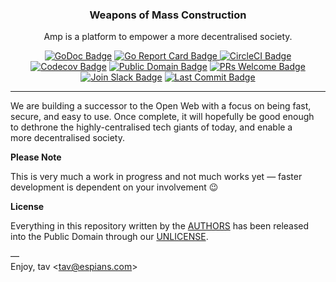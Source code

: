 <div align="center">
    <h3>Weapons of Mass Construction</h3>
    <p>Amp is a platform to empower a more decentralised society.</p>
    <a href="https://godoc.org/ampify.dev"><img src="https://godoc.org/ampify.dev?status.svg" alt="GoDoc Badge"></a>
    <a href="https://goreportcard.com/report/ampify.dev"><img src="https://goreportcard.com/badge/ampify.dev" alt="Go Report Card Badge">
    <a href="https://circleci.com/gh/ampify/amp"><img src="https://circleci.com/gh/ampify/amp.svg?style=shield" alt="CircleCI Badge"></a>
    <a href="https://codecov.io/gh/ampify/amp"><img src="https://codecov.io/gh/ampify/amp/branch/master/graph/badge.svg" alt="Codecov Badge"></a>
    <a href="https://github.com/ampify/amp/blob/master/UNLICENSE.md"><img src="https://img.shields.io/badge/license-public_domain-brightgreen" alt="Public Domain Badge"></a>
    <a href="https://opensource.guide/how-to-contribute/"><img src="https://img.shields.io/badge/PRs-welcome_%F0%9F%91%8D-brightgreen" alt="PRs Welcome Badge"></a>
    <br>
    <a href="https://join.slack.com/t/ampifyhq/shared_invite/enQtNzAzNzMzNDExNjAzLWM2YmE3MjFkNGQ3OTgyM2U4Yjc2ZjIyMjI1MjE1YTk1MjIxNzRhMTMzMzVjNWJhZTUwOGJiMGM1ZTFlZGI5OGQ"><img src="https://img.shields.io/badge/slack-join_chat-cc3d5e?logo=slack" alt="Join Slack Badge"></a>
    <a href="https://github.com/ampify/amp"><img src="https://img.shields.io/github/last-commit/ampify/amp" alt="Last Commit Badge"></a>
</div>

---

We are building a successor to the Open Web with a focus on being fast,  
secure, and easy to use. Once complete, it will hopefully be good enough  
to dethrone the highly-centralised tech giants of today, and enable a  
more decentralised society.

**Please Note**

This is very much a work in progress and not much works yet — faster  
development is dependent on your involvement 😉

**License**

Everything in this repository written by the [AUTHORS] has been released  
into the Public Domain through our [UNLICENSE].

—  
Enjoy, tav <<tav@espians.com>>

[authors]: https://github.com/ampify/amp/blob/master/AUTHORS.md
[unlicense]: https://github.com/ampify/amp/blob/master/UNLICENSE.md

